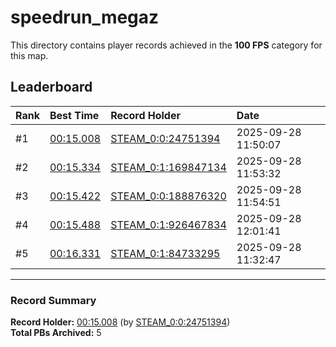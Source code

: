 # speedrun_megaz

This directory contains player records achieved in the **100 FPS** category for this map.

## Leaderboard

| Rank | Best Time | Record Holder | Date                |
| :--- | :-------- | :------------ | :------------------ |
| #1   | [00:15.008](./00015008_STEAM_0_0_24751394_20250928-115007.zip) | [STEAM_0:0:24751394](https://speedrun16.com/profile/STEAM_0:0:24751394)   | 2025-09-28 11:50:07 |
| #2   | [00:15.334](./00015334_STEAM_0_1_169847134_20250928-115332.zip) | [STEAM_0:1:169847134](https://speedrun16.com/profile/STEAM_0:1:169847134)   | 2025-09-28 11:53:32 |
| #3   | [00:15.422](./00015422_STEAM_0_0_188876320_20250928-115451.zip) | [STEAM_0:0:188876320](https://speedrun16.com/profile/STEAM_0:0:188876320)   | 2025-09-28 11:54:51 |
| #4   | [00:15.488](./00015488_STEAM_0_1_926467834_20250928-120141.zip) | [STEAM_0:1:926467834](https://speedrun16.com/profile/STEAM_0:1:926467834)   | 2025-09-28 12:01:41 |
| #5   | [00:16.331](./00016331_STEAM_0_1_84733295_20250928-113247.zip) | [STEAM_0:1:84733295](https://speedrun16.com/profile/STEAM_0:1:84733295)   | 2025-09-28 11:32:47 |

---

### Record Summary
**Record Holder:** [00:15.008](./00015008_STEAM_0_0_24751394_20250928-115007.zip) (by [STEAM_0:0:24751394](https://speedrun16.com/profile/STEAM_0:0:24751394))  
**Total PBs Archived:** 5